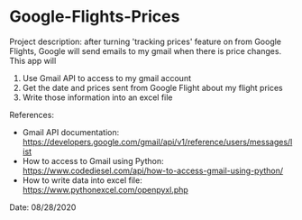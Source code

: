 # Google-Flights-Prices
Project description: after turning 'tracking prices' feature on from Google Flights, Google will send emails to my gmail when there is price changes. This app will 
  1. Use Gmail API to access to my gmail account 
  2. Get the date and prices sent from Google Flight about my flight prices
  3. Write those information into an excel file
  
References:
* Gmail API documentation: https://developers.google.com/gmail/api/v1/reference/users/messages/list
* How to access to Gmail using Python: https://www.codediesel.com/api/how-to-access-gmail-using-python/
* How to write data into excel file: https://www.pythonexcel.com/openpyxl.php

Date: 08/28/2020